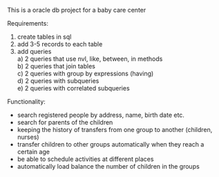 This is a oracle  db project for a baby care center  

Requirements:

1. create tables in sql  
2. add 3-5 records to each table  
3. add queries  
	a) 2 queries that use nvl, like, between, in methods  
	b) 2 queries that join tables  
	c) 2 queries with group by expressions (having)  
	d) 2 queries with subqueries  
	e) 2 queries with correlated subqueries  

Functionality:  

- search registered people by address, name, birth date etc.
- search for parents of the children
- keeping the history of transfers from one group to another (children, nurses)
- transfer children to other groups automatically when they reach a certain age
- be able to schedule activities at different places
- automatically load balance the number of children in the groups
